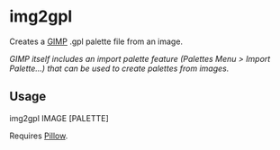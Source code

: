 # img2gpl

Creates a [GIMP](https://www.gimp.org/) .gpl palette file from an image.

*GIMP itself includes an import palette feature (Palettes Menu > Import Palette...)
that can be used to create palettes from images.*

## Usage
img2gpl IMAGE [PALETTE]

Requires [Pillow](https://github.com/python-pillow/Pillow).